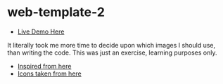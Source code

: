 # web-template-2

 - [Live Demo Here](https://space-hound.github.io/web-template-2/)

It literally took me more time to decide upon which images I should use, than writing the code. This was just an exercise, learning purposes only.

 - [Inspired from here](https://www.wix.com/website-template/view/html/1903?siteId=d7b2ff03-410b-4223-8b4b-5d2ae33245a7&metaSiteId=e539b37a-e7ab-4c31-9dda-64c0809eb930&originUrl=https%3A%2F%2Fwww.wix.com%2Fwebsite%2Ftemplates&fbclid=IwAR2acoKiRxGDVfSK21xfX3_trZX8kHxCA1Y8htBBoPogW2SI_bXzeNzJlkw#)
 - [Icons taken from here](https://www.flaticon.com/authors/simpleicon)

